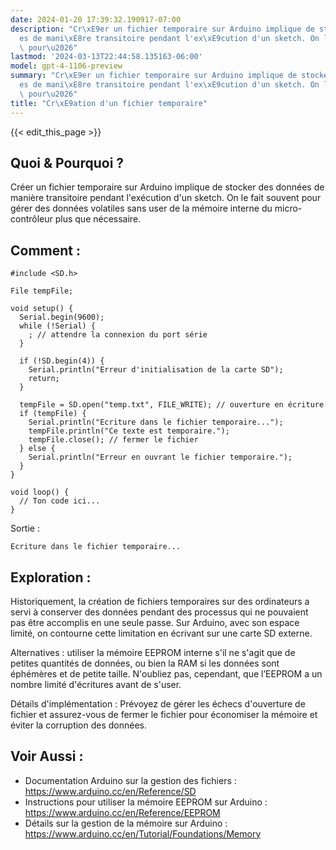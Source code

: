 ```yaml
---
date: 2024-01-20 17:39:32.190917-07:00
description: "Cr\xE9er un fichier temporaire sur Arduino implique de stocker des donn\xE9\
  es de mani\xE8re transitoire pendant l'ex\xE9cution d'un sketch. On le fait souvent\
  \ pour\u2026"
lastmod: '2024-03-13T22:44:58.135163-06:00'
model: gpt-4-1106-preview
summary: "Cr\xE9er un fichier temporaire sur Arduino implique de stocker des donn\xE9\
  es de mani\xE8re transitoire pendant l'ex\xE9cution d'un sketch. On le fait souvent\
  \ pour\u2026"
title: "Cr\xE9ation d'un fichier temporaire"
---
```


{{< edit_this_page >}}

## Quoi & Pourquoi ?
Créer un fichier temporaire sur Arduino implique de stocker des données de manière transitoire pendant l'exécution d'un sketch. On le fait souvent pour gérer des données volatiles sans user de la mémoire interne du micro-contrôleur plus que nécessaire.

## Comment :

```arduino
#include <SD.h>

File tempFile;

void setup() {
  Serial.begin(9600);
  while (!Serial) {
    ; // attendre la connexion du port série
  }

  if (!SD.begin(4)) {
    Serial.println("Erreur d'initialisation de la carte SD");
    return;
  }
  
  tempFile = SD.open("temp.txt", FILE_WRITE); // ouverture en écriture
  if (tempFile) {
    Serial.println("Ecriture dans le fichier temporaire...");
    tempFile.println("Ce texte est temporaire.");
    tempFile.close(); // fermer le fichier
  } else {
    Serial.println("Erreur en ouvrant le fichier temporaire.");
  }
}

void loop() {
  // Ton code ici...
}
```
Sortie :
```
Ecriture dans le fichier temporaire...
```

## Exploration :

Historiquement, la création de fichiers temporaires sur des ordinateurs a servi à conserver des données pendant des processus qui ne pouvaient pas être accomplis en une seule passe. Sur Arduino, avec son espace limité, on contourne cette limitation en écrivant sur une carte SD externe.

Alternatives : utiliser la mémoire EEPROM interne s'il ne s'agit que de petites quantités de données, ou bien la RAM si les données sont éphémères et de petite taille. N'oubliez pas, cependant, que l’EEPROM a un nombre limité d'écritures avant de s'user.

Détails d'implémentation : Prévoyez de gérer les échecs d'ouverture de fichier et assurez-vous de fermer le fichier pour économiser la mémoire et éviter la corruption des données.

## Voir Aussi :

- Documentation Arduino sur la gestion des fichiers : https://www.arduino.cc/en/Reference/SD
- Instructions pour utiliser la mémoire EEPROM sur Arduino : https://www.arduino.cc/en/Reference/EEPROM
- Détails sur la gestion de la mémoire sur Arduino : https://www.arduino.cc/en/Tutorial/Foundations/Memory
